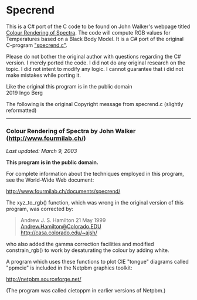 # Specrend

This is a C# port of the C code to be found on John Walker's webpage titled [Colour Rendering of Spectra](https://www.fourmilab.ch/documents/specrend/). The code will compute RGB values for Temperatures based on a Black Body Model. It is a C# port of the original C-program ["specrend.c"](https://www.fourmilab.com/documents/specrend/specrend.c).
 
Please do not bother the original author with questions regarding the C# version.
I merely ported the code. I did not do any original research on the topic. I did 
not intent to modify any logic. I cannot guarantee that i did not make 
mistakes while porting it.

Like the original this program is in the public domain  
2019 Ingo Berg

The following is the original Copyright message from specrend.c (slightly reformatted)

---
### Colour Rendering of Spectra by John Walker (http://www.fourmilab.ch/)
*Last updated: March 9, 2003*

**This program is in the public domain.**

For complete information about the techniques employed in this program, see the World-Wide Web document:

 http://www.fourmilab.ch/documents/specrend/

The xyz_to_rgb() function, which was wrong in the original version of this program, was corrected by:

> Andrew J. S. Hamilton 21 May 1999  
> Andrew.Hamilton@Colorado.EDU  
> http://casa.colorado.edu/~ajsh/  

who also added the gamma correction facilities and modified constrain_rgb() to work by desaturating the colour by adding white.

A program which uses these functions to plot CIE "tongue" diagrams called "ppmcie" is included in the Netpbm graphics toolkit:

  http://netpbm.sourceforge.net/

(The program was called cietoppm in earlier versions of Netpbm.)
